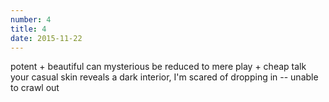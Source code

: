 ```yaml
---
number: 4
title: 4
date: 2015-11-22
---
```


potent + beautiful
can mysterious be reduced
to mere play + cheap talk
your casual skin reveals a dark
interior, I'm scared of dropping
in -- unable to crawl out